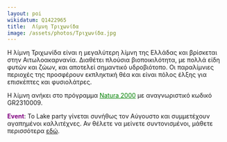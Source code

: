 ```yaml
---
layout: poi
wikidatum: Q1422965
title:  Λίμνη Τριχωνίδα
image: /assets/photos/Τριχωνίδα.jpg
---
```


Η λίμνη Τριχωνίδα είναι η μεγαλύτερη λίμνη της Ελλάδας και βρίσκεται στην Αιτωλοακαρνανία. Διαθέτει πλούσια βιοποικιλότητα, με πολλά είδη φυτών και ζώων, και αποτελεί σημαντικό υδροβιότοπο. Οι παραλίμνιες περιοχές της προσφέρουν εκπληκτική θέα και είναι πόλος έλξης για επισκέπτες και φυσιολάτρες.
<p>Η λίμνη ανήκει στο πρόγραμμα <a href="https://el.wikipedia.org/wiki/Natura_2000_%CE%9D%CE%BF%CE%BC%CE%BF%CF%8D_%CE%91%CE%B9%CF%84%CF%89%CE%BB%CE%BF%CE%B1%CE%BA%CE%B1%CF%81%CE%BD%CE%B1%CE%BD%CE%AF%CE%B1%CF%82" target="_blank" style="color: green;">Natura 2000</a> με αναγνωριστικό κωδικό GR2310009.</p>
<p><span style="color: purple;"><b>Event</b></span>: Το Lake party γίνεται συνήθως τον Αύγουστο και συμμετέχουν αγαπημένοι καλλιτέχνες. Αν θέλετε να μείνετε συντονισμένοι, μάθετε περισσότερα <a href="https://lakeparty.gr/" target="_blank">εδώ</a>.</p>
